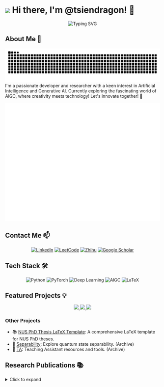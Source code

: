 # <img src="https://emojis.slackmojis.com/emojis/images/1531849430/4246/blob-sunglasses.gif?1531849430" width="30"/> Hi there, I'm @tsiendragon! :wave:

<div align="center">
  <img src="https://readme-typing-svg.demolab.com?font=Fira+Code&pause=1000&color=2F81F7&center=true&vCenter=true&width=435&lines=AI+%26+Deep+Learning+Enthusiast;Quantum+Computing+Researcher;Always+Learning%2C+Always+Growing" alt="Typing SVG" />
</div>

## About Me :robot:
<div align="center">
  <picture>
    <source media="(prefers-color-scheme: dark)" srcset="https://raw.githubusercontent.com/tsiendragon/tsiendragon/output/github-contribution-grid-snake-dark.svg">
    <source media="(prefers-color-scheme: light)" srcset="https://raw.githubusercontent.com/tsiendragon/tsiendragon/output/github-contribution-grid-snake.svg">
    <img alt="github contribution grid snake animation" src="https://raw.githubusercontent.com/tsiendragon/tsiendragon/output/github-contribution-grid-snake.svg">
  </picture>
</div>
I'm a passionate developer and researcher with a keen interest in Artificial Intelligence and Generative AI. Currently exploring the fascinating world of AIGC, where creativity meets technology! Let's innovate together! 🚀

<div align="center">

  ![Metrics](/github-metrics.svg)

</div>

## Contact Me :mailbox:
<div align="center">

[![LinkedIn](https://img.shields.io/badge/LinkedIn-0077B5?style=for-the-badge&logo=linkedin&logoColor=white)](https://linkedin.com/in/lilong-qian-a1475818b)
[![LeetCode](https://img.shields.io/badge/LeetCode-FFA116?style=for-the-badge&logo=leetcode&logoColor=black)](https://leetcode.com/u/ssqianlilong/)
[![Zhihu](https://img.shields.io/badge/Zhihu-0084FF?style=for-the-badge&logo=zhihu&logoColor=white)](https://www.zhihu.com/people/tsiendragon)
[![Google Scholar](https://img.shields.io/badge/Google%20Scholar-4285F4?style=for-the-badge&logo=google-scholar&logoColor=white)](https://scholar.google.com/citations?user=krc-mOgAAAAJ&hl=zh-CN)

</div>

## Tech Stack :hammer_and_wrench:
<div align="center">
  <img alt="Python" src="https://img.shields.io/badge/-Python-3776AB?style=for-the-badge&logo=python&logoColor=white" />
  <img alt="PyTorch" src="https://img.shields.io/badge/-PyTorch-EE4C2C?style=for-the-badge&logo=pytorch&logoColor=white" />
  <img alt="Deep Learning" src="https://img.shields.io/badge/-Deep%20Learning-FF6F00?style=for-the-badge&logo=tensorflow&logoColor=white" />
  <img alt="AIGC" src="https://img.shields.io/badge/-AIGC-FF4081?style=for-the-badge&logo=openai&logoColor=white" />
  <img alt="LaTeX" src="https://img.shields.io/badge/-LaTeX-008080?style=for-the-badge&logo=latex&logoColor=white" />
</div>

## Featured Projects :bulb:
<div align="center">
  <a href="https://github.com/MAD-SG/generative-ai-start-to-surrender">
    <img src="https://github-readme-stats.vercel.app/api/pin/?username=MAD-SG&repo=generative-ai-start-to-surrender&theme=transparent" />
  </a>
  <a href="https://github.com/tsiendragon/qwen-image-finetune">
    <img src="https://github-readme-stats.vercel.app/api/pin/?username=tsiendragon&repo=qwen-image-finetune&theme=transparent" />
  </a>
  <a href="https://github.com/tsiendragon/learning">
    <img src="https://github-readme-stats.vercel.app/api/pin/?username=tsiendragon&repo=learning&theme=transparent" />
  </a>
</div>

### Other Projects
- 📚 [NUS PhD Thesis LaTeX Template](https://github.com/tsiendragon/NUS-PhD-Thesis-LaTeX-Template): A comprehensive LaTeX template for NUS PhD theses.
- 🔬 [Separability](https://github.com/tsiendragon/Separability): Explore quantum state separability. (Archive)
- 📖 [TA](https://github.com/tsiendragon/TA): Teaching Assistant resources and tools. (Archive)

## Research Publications :books:
<details>
<summary>Click to expand</summary>

- 📄 [Separability of completely symmetric states in a multipartite system](https://scholar.google.com/citations?view_op=view_citation&hl=zh-CN&oe=GB&user=krc-mOgAAAAJ&citation_for_view=krc-mOgAAAAJ:zYLM7Y9cAGgC)
- 📄 [A matrix inequality for entanglement distillation problem](https://scholar.google.com/citations?view_op=view_citation&hl=zh-CN&oe=GB&user=krc-mOgAAAAJ&citation_for_view=krc-mOgAAAAJ:d1gkVwhDpl0C)
- 📄 [Separability of multipartite quantum states with strong positive partial transpose](https://scholar.google.com/citations?view_op=view_citation&hl=zh-CN&oe=GB&user=krc-mOgAAAAJ&citation_for_view=krc-mOgAAAAJ:UeHWp8X0CEIC)
- 📄 [A Study on Quantum Entanglement](https://scholar.google.com/citations?view_op=view_citation&hl=zh-CN&oe=GB&user=krc-mOgAAAAJ&citation_for_view=krc-mOgAAAAJ:qjMakFHDy7sC)
- 📄 [Separability of symmetric states and vandermonde decomposition](https://scholar.google.com/citations?view_op=view_citation&hl=zh-CN&oe=GB&user=krc-mOgAAAAJ&citation_for_view=krc-mOgAAAAJ:2osOgNQ5qMEC)
- 📄 [Decomposition of completely symmetric states](https://scholar.google.com/citations?view_op=view_citation&hl=zh-CN&oe=GB&user=krc-mOgAAAAJ&citation_for_view=krc-mOgAAAAJ:9yKSN-GCB0IC)
- 📄 [Enhance capability of separable ball criterion for the bipartite quantum states](https://scholar.google.com/citations?view_op=view_citation&hl=zh-CN&oe=GB&user=krc-mOgAAAAJ&citation_for_view=krc-mOgAAAAJ:Tyk-4Ss8FVUC)

## Latest Blog Posts :mega::newspaper:
<div align="center">
  <a href="https://mad-sg.github.io/generative-ai-start-to-surrender/"><b>🎯 Generative AI: Start to Surrender</b></a><br/>
  <i>An exploration of the latest trends in generative AI that you won't want to miss!</i>
  <br/><br/>
  <a href="https://tsiendragon.github.io/learning/index.html"><b>📚 My Learning Journey</b></a><br/>
  <i>Join me as I share insights and experiences from my continuous learning path!</i>
</div>

## GitHub Activity
<div align="center">

  ![](./profile-3d-contrib/profile-season-animate.svg)

  ![IceEnd's GitHub stats](https://github-immortality.vercel.app/api?username=tsiendragon&theme=tokyonight&show_icons=true)

  ![Profile Views](https://komarev.com/ghpvc/?username=tsiendragon&color=blueviolet&style=for-the-badge)
</div>

## leetcode

![Lilong's LeetCode stats neutral](https://leetcode-badge-sage.vercel.app/badge/ssqianlilong?theme=neutral)
